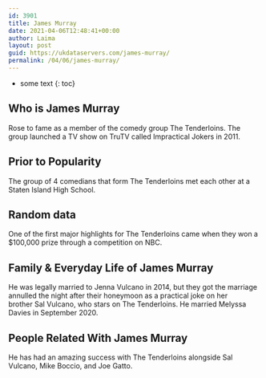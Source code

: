 ```yaml
---
id: 3901
title: James Murray
date: 2021-04-06T12:48:41+00:00
author: Laima
layout: post
guid: https://ukdataservers.com/james-murray/
permalink: /04/06/james-murray/
---
```


* some text
{: toc}


## Who is James Murray
                  
                  
                  
Rose to fame as a member of the comedy group The Tenderloins. The group launched a TV show on TruTV called Impractical Jokers in 2011.
                  
              
            
              
            
                
                
                
## Prior to Popularity
                  
                  
                  
The group of 4 comedians that form The Tenderloins met each other at a Staten Island High School.
                  
              
            
              
            
                
                
                
## Random data
                  
                  
                  
One of the first major highlights for The Tenderloins came when they won a $100,000 prize through a competition on NBC.
                  
              
            
              
            
                
                
                
## Family & Everyday Life of James Murray
                  
                  
                  
He was legally married to Jenna Vulcano in 2014, but they got the marriage annulled the night after their honeymoon as a practical joke on her brother Sal Vulcano, who stars on The Tenderloins. He married Melyssa Davies in September 2020.
                  
              
            
              
            
                
                
                
## People Related With James Murray
                  
                  
                  
He has had an amazing success with The Tenderloins alongside Sal Vulcano, Mike Boccio, and Joe Gatto.
                  
              
            
              
            
                
              
            
              
              
            
            
              
            
          
          
          